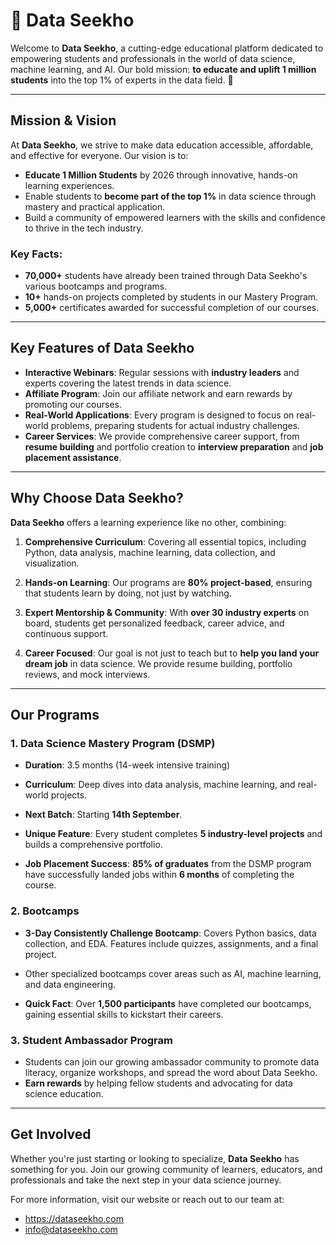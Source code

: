 # 👋  Data Seekho

Welcome to **Data Seekho**, a cutting-edge educational platform dedicated to empowering students and professionals in the world of data science, machine learning, and AI. Our bold mission: **to educate and uplift 1 million students** into the top 1% of experts in the data field. 🚀

---

## Mission & Vision

At **Data Seekho**, we strive to make data education accessible, affordable, and effective for everyone. Our vision is to:

- **Educate 1 Million Students** by 2026 through innovative, hands-on learning experiences.
- Enable students to **become part of the top 1%** in data science through mastery and practical application.
- Build a community of empowered learners with the skills and confidence to thrive in the tech industry.

### **Key Facts:**
- **70,000+** students have already been trained through Data Seekho's various bootcamps and programs.
- **10+** hands-on projects completed by students in our Mastery Program.
- **5,000+** certificates awarded for successful completion of our courses.
  
---

## Key Features of Data Seekho

- **Interactive Webinars**: Regular sessions with **industry leaders** and experts covering the latest trends in data science.
- **Affiliate Program**: Join our affiliate network and earn rewards by promoting our courses.
- **Real-World Applications**: Every program is designed to focus on real-world problems, preparing students for actual industry challenges.
- **Career Services**: We provide comprehensive career support, from **resume building** and portfolio creation to **interview preparation** and **job placement assistance**.

---

## Why Choose Data Seekho?

**Data Seekho** offers a learning experience like no other, combining:

1. **Comprehensive Curriculum**: Covering all essential topics, including Python, data analysis, machine learning, data collection, and visualization.
   
2. **Hands-on Learning**: Our programs are **80% project-based**, ensuring that students learn by doing, not just by watching.

3. **Expert Mentorship & Community**: With **over 30 industry experts** on board, students get personalized feedback, career advice, and continuous support.

4. **Career Focused**: Our goal is not just to teach but to **help you land your dream job** in data science. We provide resume building, portfolio reviews, and mock interviews.

---

## Our Programs

### 1. **Data Science Mastery Program (DSMP)**
   - **Duration**: 3.5 months (14-week intensive training)
   - **Curriculum**: Deep dives into data analysis, machine learning, and real-world projects.
   - **Next Batch**: Starting **14th September**.
   - **Unique Feature**: Every student completes **5 industry-level projects** and builds a comprehensive portfolio.

   - **Job Placement Success**: **85% of graduates** from the DSMP program have successfully landed jobs within **6 months** of completing the course.

### 2. **Bootcamps**
   - **3-Day Consistently Challenge Bootcamp**: Covers Python basics, data collection, and EDA. Features include quizzes, assignments, and a final project.
   - Other specialized bootcamps cover areas such as AI, machine learning, and data engineering.
   
   - **Quick Fact**: Over **1,500 participants** have completed our bootcamps, gaining essential skills to kickstart their careers.

### 3. **Student Ambassador Program**
   - Students can join our growing ambassador community to promote data literacy, organize workshops, and spread the word about Data Seekho.
   - **Earn rewards** by helping fellow students and advocating for data science education.

---

## Get Involved

Whether you're just starting or looking to specialize, **Data Seekho** has something for you. Join our growing community of learners, educators, and professionals and take the next step in your data science journey.

For more information, visit our website or reach out to our team at:


- https://dataseekho.com
- info@dataseekho.com


